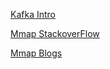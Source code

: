 [Kafka Intro](https://medium.com/nerd-for-tech/a-basic-introduction-to-kafka-a7d10a7776e6)

[Mmap StackoverFlow](https://stackoverflow.com/questions/26259421/use-mmap-in-c-to-write-into-memory)

[Mmap Blogs](https://www.linuxquestions.org/questions/programming-9/mmap-tutorial-c-c-511265/)